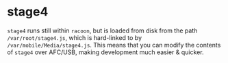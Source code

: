 # stage4
`stage4` runs still within `racoon`, but is loaded from disk from the path
`/var/root/stage4.js`, which is hard-linked to by `/var/mobile/Media/stage4.js`.
This means that you can modify the contents of `stage4` over AFC/USB, making
development much easier & quicker.